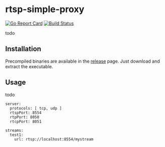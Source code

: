 
# rtsp-simple-proxy

[![Go Report Card](https://goreportcard.com/badge/github.com/aler9/rtsp-simple-proxy)](https://goreportcard.com/report/github.com/aler9/rtsp-simple-proxy)
[![Build Status](https://travis-ci.org/aler9/rtsp-simple-proxy.svg?branch=master)](https://travis-ci.org/aler9/rtsp-simple-proxy)

todo

## Installation

Precompiled binaries are available in the [release](https://github.com/aler9/rtsp-simple-proxy/releases) page. Just download and extract the executable.

## Usage

todo

```
server:
  protocols: [ tcp, udp ]
  rtspPort: 8554
  rtpPort: 8050
  rtcpPort: 8051

streams:
  test1:
    url: rtsp://localhost:8554/mystream

```
